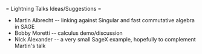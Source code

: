 = Lightning Talks Ideas/Suggestions =
 * Martin Albrecht -- linking against Singular and fast commutative algebra in SAGE
 * Bobby Moretti -- calculus demo/discussion
 * Nick Alexander -- a very small SageX example, hopefully to complement Martin's talk

